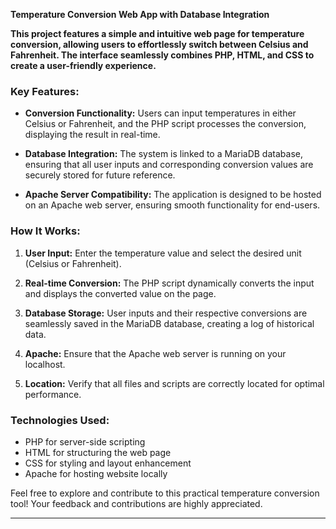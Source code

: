 **Temperature Conversion Web App with Database Integration**

**This project features a simple and intuitive web page for temperature conversion, allowing users to effortlessly switch between Celsius and Fahrenheit. The interface seamlessly combines PHP, HTML, and CSS to create a user-friendly experience.**

### Key Features:

- **Conversion Functionality:** Users can input temperatures in either Celsius or Fahrenheit, and the PHP script processes the conversion, displaying the result in real-time.

- **Database Integration:** The system is linked to a MariaDB database, ensuring that all user inputs and corresponding conversion values are securely stored for future reference.
- **Apache Server Compatibility:** The application is designed to be hosted on an Apache web server, ensuring smooth functionality for end-users.

### How It Works:

1. **User Input:** Enter the temperature value and select the desired unit (Celsius or Fahrenheit).
   
2. **Real-time Conversion:** The PHP script dynamically converts the input and displays the converted value on the page.

3. **Database Storage:** User inputs and their respective conversions are seamlessly saved in the MariaDB database, creating a log of historical data.
4. **Apache:** Ensure that the Apache web server is running on your localhost.
5. **Location:** Verify that all files and scripts are correctly located for optimal performance.

### Technologies Used:

- PHP for server-side scripting
- HTML for structuring the web page
- CSS for styling and layout enhancement
- Apache for hosting website locally

Feel free to explore and contribute to this practical temperature conversion tool! Your feedback and contributions are highly appreciated.

---
